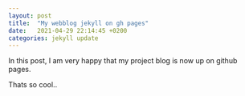 ```yaml
---
layout: post
title:  "My webblog jekyll on gh pages"
date:   2021-04-29 22:14:45 +0200
categories: jekyll update
---
```


In this post, I am very happy that my project blog is now up on github pages.

Thats so cool.. 